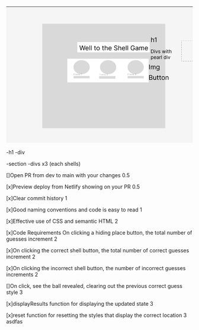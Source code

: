 ![wireframe](./assets/hidenseekwireframe.png)

-h1
-div

-section
-divs x3 (each shells)

[]Open PR from dev to main with your changes 0.5

[x]Preview deploy from Netlify showing on your PR 0.5

[x]Clear commit history 1

[x]Good naming conventions and code is easy to read 1

[x]Effective use of CSS and semantic HTML 2

[x]Code Requirements
On clicking a hiding place button, the total number of guesses increment 2

[x]On clicking the correct shell button, the total number of correct guesses increment 2

[x]On clicking the incorrect shell button, the number of incorrect guesses increments 2

[]On click, see the ball revealed, clearing out the previous correct guess style 3

[x]displayResults function for displaying the updated state 3

[x]reset function for resetting the styles that display the correct location 3 asdfas
